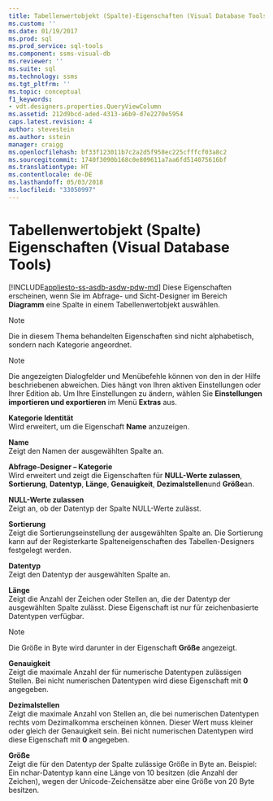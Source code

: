 ```yaml
---
title: Tabellenwertobjekt (Spalte)-Eigenschaften (Visual Database Tools) | Microsoft-Dokumentation
ms.custom: ''
ms.date: 01/19/2017
ms.prod: sql
ms.prod_service: sql-tools
ms.component: ssms-visual-db
ms.reviewer: ''
ms.suite: sql
ms.technology: ssms
ms.tgt_pltfrm: ''
ms.topic: conceptual
f1_keywords:
- vdt.designers.properties.QueryViewColumn
ms.assetid: 212d9bcd-aded-4313-a6b9-d7e2270e5954
caps.latest.revision: 4
author: stevestein
ms.author: sstein
manager: craigg
ms.openlocfilehash: bf33f123011b7c2a2d5f958ec225cfffcf03a8c2
ms.sourcegitcommit: 1740f3090b168c0e809611a7aa6fd514075616bf
ms.translationtype: HT
ms.contentlocale: de-DE
ms.lasthandoff: 05/03/2018
ms.locfileid: "33050997"
---
```

# <a name="table-valued-object-column-properties-visual-database-tools"></a>Tabellenwertobjekt (Spalte) Eigenschaften (Visual Database Tools)
[!INCLUDE[appliesto-ss-asdb-asdw-pdw-md](../../includes/appliesto-ss-asdb-asdw-pdw-md.md)]
Diese Eigenschaften erscheinen, wenn Sie im Abfrage- und Sicht-Designer im Bereich **Diagramm** eine Spalte in einem Tabellenwertobjekt auswählen.  
  
> [!NOTE]  
> Die in diesem Thema behandelten Eigenschaften sind nicht alphabetisch, sondern nach Kategorie angeordnet.  
  
> [!NOTE]  
> Die angezeigten Dialogfelder und Menübefehle können von den in der Hilfe beschriebenen abweichen. Dies hängt von Ihren aktiven Einstellungen oder Ihrer Edition ab. Um Ihre Einstellungen zu ändern, wählen Sie **Einstellungen importieren und exportieren** im Menü **Extras** aus.  
  
**Kategorie Identität**  
Wird erweitert, um die Eigenschaft **Name** anzuzeigen.  
  
**Name**  
Zeigt den Namen der ausgewählten Spalte an.  
  
**Abfrage-Designer – Kategorie**  
Wird erweitert und zeigt die Eigenschaften für **NULL-Werte zulassen**, **Sortierung**, **Datentyp**, **Länge**, **Genauigkeit**, **Dezimalstellen**und **Größe**an.  
  
**NULL-Werte zulassen**  
Zeigt an, ob der Datentyp der Spalte NULL-Werte zulässt.  
  
**Sortierung**  
Zeigt die Sortierungseinstellung der ausgewählten Spalte an. Die Sortierung kann auf der Registerkarte Spalteneigenschaften des Tabellen-Designers festgelegt werden.  
  
**Datentyp**  
Zeigt den Datentyp der ausgewählten Spalte an.  
  
**Länge**  
Zeigt die Anzahl der Zeichen oder Stellen an, die der Datentyp der ausgewählten Spalte zulässt. Diese Eigenschaft ist nur für zeichenbasierte Datentypen verfügbar.  
  
> [!NOTE]  
> Die Größe in Byte wird darunter in der Eigenschaft **Größe** angezeigt.  
  
**Genauigkeit**  
Zeigt die maximale Anzahl der für numerische Datentypen zulässigen Stellen. Bei nicht numerischen Datentypen wird diese Eigenschaft mit **0** angegeben.  
  
**Dezimalstellen**  
Zeigt die maximale Anzahl von Stellen an, die bei numerischen Datentypen rechts vom Dezimalkomma erscheinen können. Dieser Wert muss kleiner oder gleich der Genauigkeit sein. Bei nicht numerischen Datentypen wird diese Eigenschaft mit **0** angegeben.  
  
**Größe**  
Zeigt die für den Datentyp der Spalte zulässige Größe in Byte an. Beispiel: Ein nchar-Datentyp kann eine Länge von 10 besitzen (die Anzahl der Zeichen), wegen der Unicode-Zeichensätze aber eine Größe von 20 Byte besitzen.  
  
